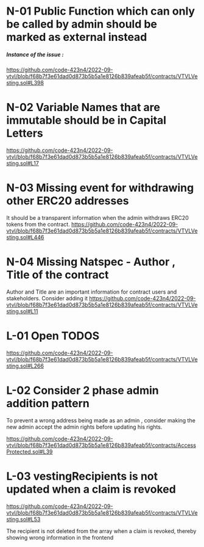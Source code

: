 # N-01 Public Function which can only be called by admin should be marked as external instead

##### Instance of the issue :

https://github.com/code-423n4/2022-09-vtvl/blob/f68b7f3e61dad0d873b5b5a1e8126b839afeab5f/contracts/VTVLVesting.sol#L398
# N-02 Variable Names that are immutable should be in Capital Letters

https://github.com/code-423n4/2022-09-vtvl/blob/f68b7f3e61dad0d873b5b5a1e8126b839afeab5f/contracts/VTVLVesting.sol#L17

# N-03 Missing event for withdrawing other ERC20 addresses
 
It should be a transparent information when the admin withdraws ERC20 tokens from the contract. 
https://github.com/code-423n4/2022-09-vtvl/blob/f68b7f3e61dad0d873b5b5a1e8126b839afeab5f/contracts/VTVLVesting.sol#L446

# N-04 Missing Natspec - Author , Title of the contract 
Author and Title are an important information for contract users and stakeholders. 
Consider adding it 
https://github.com/code-423n4/2022-09-vtvl/blob/f68b7f3e61dad0d873b5b5a1e8126b839afeab5f/contracts/VTVLVesting.sol#L11

# L-01 Open TODOS

https://github.com/code-423n4/2022-09-vtvl/blob/f68b7f3e61dad0d873b5b5a1e8126b839afeab5f/contracts/VTVLVesting.sol#L266

# L-02 Consider 2 phase admin addition pattern

To prevent a wrong address being made as an admin , consider making the new admin accept the admin rights before updating his rights.

https://github.com/code-423n4/2022-09-vtvl/blob/f68b7f3e61dad0d873b5b5a1e8126b839afeab5f/contracts/AccessProtected.sol#L39

# L-03 vestingRecipients is not updated when a claim is revoked
https://github.com/code-423n4/2022-09-vtvl/blob/f68b7f3e61dad0d873b5b5a1e8126b839afeab5f/contracts/VTVLVesting.sol#L53

The recipient is not deleted from the array when a claim is revoked, thereby showing wrong information in the frontend